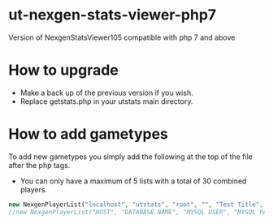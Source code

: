 # ut-nexgen-stats-viewer-php7
 Version of NexgenStatsViewer105 compatible with php 7 and above


# How to upgrade
- Make a back up of the previous version if you wish.
- Replace getstats.php in your utstats main directory.

# How to add gametypes
To add new gametypes you simply add the following at the top of the file after the php tags.

- You can only have a maximum of 5 lists with a total of 30 combined players.

```php
new NexgenPlayerList("localhost", "utstats", "root", "", "Test Title", "Capture the Flag (Insta)", 5);
//new NexgenPlayerList("HOST", "DATABASE NAME", "MYSQL USER", "MYSQL PASSWORD", "DISPLAY TITLE", "GAMETYPE NAME", "TOTAL players");
```


